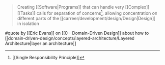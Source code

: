 > Creating [[Software|Programs]] that can handle very [[Complex]] [[Tasks]] calls for separation of concerns[^1], allowing concentration on different parts of the [[carreer/development/design/Design|Design]] in isolation

#quote by [[Eric Evans]] on [[0 - Domain-Driven Design]] about how to [[domain-driven-design/concepts/layered-architecture/Layered Architecture|layer an architecture]]

[^1]: [[Single Responsibility Principle]]

